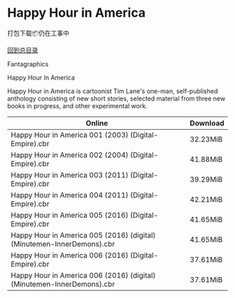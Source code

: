 # Happy Hour in America

打包下载📦仍在工事中

[回到总目录](/Catalogs.md)

Fantagraphics

Happy Hour In America

Happy Hour in America is cartoonist Tim Lane's one-man, self-published anthology consisting of new short stories, selected material from three new books in progress, and other experimental work.





Online | Download
--- | ---
Happy Hour in America 001 (2003) (Digital-Empire).cbr | 32.23MiB
Happy Hour in America 002 (2004) (Digital-Empire).cbr | 41.88MiB
Happy Hour in America 003 (2011) (Digital-Empire).cbr | 39.29MiB
Happy Hour in America 004 (2011) (Digital-Empire).cbr | 42.21MiB
Happy Hour in America 005 (2016) (Digital-Empire).cbr | 41.65MiB
Happy Hour in America 005 (2016) (digital) (Minutemen-InnerDemons).cbr | 41.65MiB
Happy Hour in America 006 (2016) (Digital-Empire).cbr | 37.61MiB
Happy Hour in America 006 (2016) (digital) (Minutemen-InnerDemons).cbr | 37.61MiB